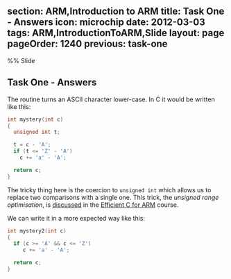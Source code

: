 section: ARM,Introduction to ARM
title: Task One - Answers
icon: microchip
date: 2012-03-03
tags: ARM,IntroductionToARM,Slide
layout: page
pageOrder: 1240
previous: task-one
----

%% Slide
  
## Task One - Answers

The routine turns an ASCII character lower-case. In C it would be written like this:

``` c
int mystery(int c)
{
  unsigned int t;

  t = c - 'A';
  if (t <= 'Z' - 'A')
    c += 'a' - 'A';

  return c;
}
```

The tricky thing here is the coercion to `unsigned int` which allows us to replace two comparisons with a single one. This trick, the *unsigned range optimisation*, is [discussed](/arm/efficient-c-for-arm/unsignedrange.html) in the [Efficient C for ARM](/arm/efficient-c-for-arm/index.html) course.

We can write it in a more expected way like this:

``` c
int mystery2(int c)
{
  if (c >= 'A' && c <= 'Z')
     c += 'a' - 'A';

  return c;
}
```
